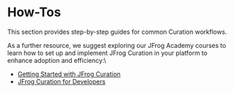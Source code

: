 # How-Tos

This section provides step-by-step guides for common Curation workflows.&#x20;

As a further resource, we suggest exploring our JFrog Academy courses to learn how to set up and implement JFrog Curation in your platform to enhance adoption and efficiency:\


* [Getting Started with JFrog Curation](https://academy.jfrog.com/getting-started-with-jfrog-curation)
* [JFrog Curation for Developers](https://academy.jfrog.com/developing-with-jfrog-curation)
